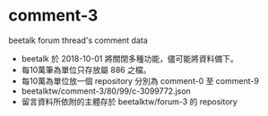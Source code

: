 # comment-3

beetalk forum thread's comment data 

  - beetalk 於 2018-10-01 將關閉多種功能，儘可能將資料備下。
  - 每10萬筆為單位只存放屬 886 之檔。
  - 每10萬為單位放一個 repository 分別為 comment-0 至 comment-9
  - beetalktw/comment-3/80/99/c-3099772.json
  - 留言資料所依附的主體存於 beetalktw/forum-3 的 repository

